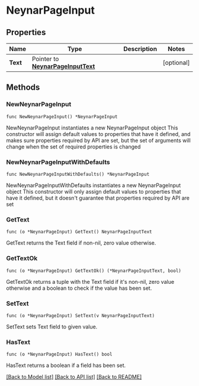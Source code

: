 # NeynarPageInput

## Properties

Name | Type | Description | Notes
------------ | ------------- | ------------- | -------------
**Text** | Pointer to [**NeynarPageInputText**](NeynarPageInputText.md) |  | [optional] 

## Methods

### NewNeynarPageInput

`func NewNeynarPageInput() *NeynarPageInput`

NewNeynarPageInput instantiates a new NeynarPageInput object
This constructor will assign default values to properties that have it defined,
and makes sure properties required by API are set, but the set of arguments
will change when the set of required properties is changed

### NewNeynarPageInputWithDefaults

`func NewNeynarPageInputWithDefaults() *NeynarPageInput`

NewNeynarPageInputWithDefaults instantiates a new NeynarPageInput object
This constructor will only assign default values to properties that have it defined,
but it doesn't guarantee that properties required by API are set

### GetText

`func (o *NeynarPageInput) GetText() NeynarPageInputText`

GetText returns the Text field if non-nil, zero value otherwise.

### GetTextOk

`func (o *NeynarPageInput) GetTextOk() (*NeynarPageInputText, bool)`

GetTextOk returns a tuple with the Text field if it's non-nil, zero value otherwise
and a boolean to check if the value has been set.

### SetText

`func (o *NeynarPageInput) SetText(v NeynarPageInputText)`

SetText sets Text field to given value.

### HasText

`func (o *NeynarPageInput) HasText() bool`

HasText returns a boolean if a field has been set.


[[Back to Model list]](../README.md#documentation-for-models) [[Back to API list]](../README.md#documentation-for-api-endpoints) [[Back to README]](../README.md)


